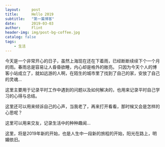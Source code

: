 ```yaml
---
layout:     post
title:      Hello 2019
subtitle:   "第一篇博客"
date:       2019-03-03
author:     Flint
header-img: img/post-bg-coffee.jpg
catalog: false
tags:
    - 生活
---
```


今天是一个非常开心的日子，虽然上海现在还在下着雨，已经断断续续下个一个月的雨。春雨总是容易让人昏昏欲睡，内心却是格外的敞亮。
只因为今天个人的博客小站成立了，就如远游的人啊，在陌生的城市里了找到了自己的家，安放了自己的灵魂…

这里主要用于记录平时工作中遇到的问题以及如何解决的，也用来记录平时自己学习的心得与总结。

这里还可以用来倾诉自己的心声，当我老了，再来打开看看，那时候又会是怎样的心思呢？

这里可以用来交友，记录生活中的种种趣闻…

这里，将是2019年新的开始，也是人生中一段新的旅程的开始，阳光在路上，明媚依旧。

